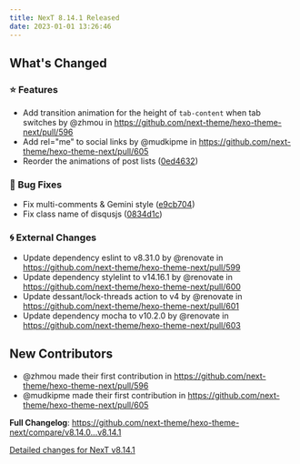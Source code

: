 ```yaml
---
title: NexT 8.14.1 Released
date: 2023-01-01 13:26:46
---
```


<!-- Release notes generated using configuration in .github/release.yml at v8.14.1 -->

## What's Changed
### ⭐ Features
* Add transition animation for the height of `tab-content` when tab switches by @zhmou in https://github.com/next-theme/hexo-theme-next/pull/596
* Add rel="me" to social links by @mudkipme in https://github.com/next-theme/hexo-theme-next/pull/605
* Reorder the animations of post lists ([0ed4632](https://github.com/next-theme/hexo-theme-next/commit/0ed4632f347a988b644b55427eb323446ebb230b))
### 🐞 Bug Fixes
* Fix multi-comments & Gemini style ([e9cb704](https://github.com/next-theme/hexo-theme-next/commit/e9cb704283a7b2c88cd6344487f5d785cd2beb45))
* Fix class name of disqusjs ([0834d1c](https://github.com/next-theme/hexo-theme-next/commit/0834d1ce01c1ae26e1f94591699e7057d908f183))
### 🌀 External Changes
* Update dependency eslint to v8.31.0 by @renovate in https://github.com/next-theme/hexo-theme-next/pull/599
* Update dependency stylelint to v14.16.1 by @renovate in https://github.com/next-theme/hexo-theme-next/pull/600
* Update dessant/lock-threads action to v4 by @renovate in https://github.com/next-theme/hexo-theme-next/pull/601
* Update dependency mocha to v10.2.0 by @renovate in https://github.com/next-theme/hexo-theme-next/pull/603

## New Contributors
* @zhmou made their first contribution in https://github.com/next-theme/hexo-theme-next/pull/596
* @mudkipme made their first contribution in https://github.com/next-theme/hexo-theme-next/pull/605

**Full Changelog**: https://github.com/next-theme/hexo-theme-next/compare/v8.14.0...v8.14.1

[Detailed changes for NexT v8.14.1](https://github.com/next-theme/hexo-theme-next/releases/tag/v8.14.1)
